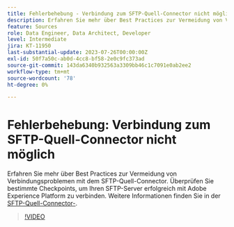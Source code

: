 ```yaml
---
title: Fehlerbehebung - Verbindung zum SFTP-Quell-Connector nicht möglich
description: Erfahren Sie mehr über Best Practices zur Vermeidung von Verbindungsproblemen mit dem SFTP-Quell-Connector. Überprüfen Sie bestimmte Checkpoints, um Ihren SFTP-Server erfolgreich mit Adobe Experience Platform zu verbinden.
feature: Sources
role: Data Engineer, Data Architect, Developer
level: Intermediate
jira: KT-11950
last-substantial-update: 2023-07-26T00:00:00Z
exl-id: 50f7a50c-ab0d-4cc8-bf58-2e0c9fc373ad
source-git-commit: 143da6340b932563a3309bb46c1c7091e0ab2ee2
workflow-type: tm+mt
source-wordcount: '78'
ht-degree: 0%

---
```


# Fehlerbehebung: Verbindung zum SFTP-Quell-Connector nicht möglich

Erfahren Sie mehr über Best Practices zur Vermeidung von Verbindungsproblemen mit dem SFTP-Quell-Connector. Überprüfen Sie bestimmte Checkpoints, um Ihren SFTP-Server erfolgreich mit Adobe Experience Platform zu verbinden. Weitere Informationen finden Sie in der [SFTP-Quell-Connector-](https://experienceleague.adobe.com/docs/experience-platform/sources/connectors/cloud-storage/sftp.html).

>[!VIDEO](https://video.tv.adobe.com/v/3416134?learn=on)
